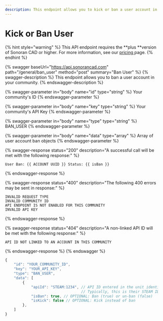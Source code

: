```yaml
---
description: This endpoint allows you to kick or ban a user account in your community.
---
```


# Kick or Ban User

{% hint style="warning" %}
This API endpoint requires the **plus **version of Sonoran CAD or higher. For more information, see our [pricing ](../../../../pricing/faq/)page.
{% endhint %}

{% swagger baseUrl="https://api.sonorancad.com" path="/general/ban_user" method="post" summary="Ban User" %}
{% swagger-description %}
This endpoint allows you to ban a user account in your community.
{% endswagger-description %}

{% swagger-parameter in="body" name="id" type="string" %}
Your community's ID
{% endswagger-parameter %}

{% swagger-parameter in="body" name="key" type="string" %}
Your community's API Key
{% endswagger-parameter %}

{% swagger-parameter in="body" name="type" type="string" %}
BAN_USER
{% endswagger-parameter %}

{% swagger-parameter in="body" name="data" type="array" %}
Array of user account ban objects
{% endswagger-parameter %}

{% swagger-response status="200" description="A successful call will be met with the following response:" %}
```
User Ban: {{ ACCOUNT UUID }} Status: {{ isBan }}
```
{% endswagger-response %}

{% swagger-response status="400" description="The following 400 errors may be sent in response:" %}
```http
INVALID REQUEST TYPE
INVALID COMMUNITY ID
API ENDPOINT IS NOT ENABLED FOR THIS COMMUNITY
INVALID API KEY
```
{% endswagger-response %}

{% swagger-response status="404" description="A non-linked API ID will be met with the following response:" %}
```
API ID NOT LINKED TO AN ACCOUNT IN THIS COMMUNITY
```
{% endswagger-response %}
{% endswagger %}

```javascript
{
    "id": "YOUR_COMMUNITY_ID",
    "key": "YOUR_API_KEY",
    "type": "BAN_USER",
    "data": [
        {
            "apiId": "STEAM:1234", // API ID entered in the unit identifiers
                                   // Typically, this is their STEAM ID
            "isBan": true, // OPTIONAL: Ban (true) or un-ban (false)
            "isKick": false // OPTIONAL: Kick instead of ban
        },
    ]
}
```
